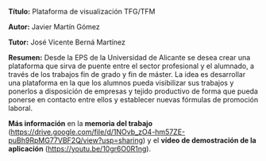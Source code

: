 **Título:** Plataforma de visualización TFG/TFM

**Autor:** Javier Martín Gómez

**Tutor:** José Vicente Berná Martínez

**Resumen:** Desde la EPS de la Universidad de Alicante se desea crear una plataforma que sirva de puente entre el sector
             profesional y el alumnado, a través de los trabajos fin de grado y fin de máster. La idea es desarrollar una
             plataforma en la que los alumnos pueda visibilizar sus trabajos y ponerlos a disposición de empresas y tejido
             productivo de forma que pueda ponerse en contacto entre ellos y establecer nuevas fórmulas de promoción laboral.
             
**Más información** en la **memoria del trabajo** (https://drive.google.com/file/d/1NOvb_zO4-hm57ZE-puBh9RpMG77VBF2Q/view?usp=sharing)
y el **vídeo de demostración de la aplicación** (https://youtu.be/10gr6O0R1ng).
